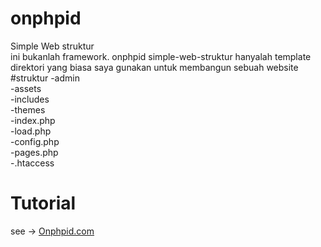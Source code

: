 # onphpid
Simple Web struktur
<br>
ini bukanlah framework. onphpid simple-web-struktur hanyalah template direktori yang biasa saya gunakan untuk membangun 
sebuah website
<br>
#struktur
-admin <br>
-assets<br>
-includes<br>
-themes<br>
-index.php<br>
-load.php<br>
-config.php<br>
-pages.php<br>
-.htaccess<br>

# Tutorial 
see -> <a href="http://onphpid.com/2015/04/onphpid-simple-direktori-web-aplikasi.html"> Onphpid.com</a>
